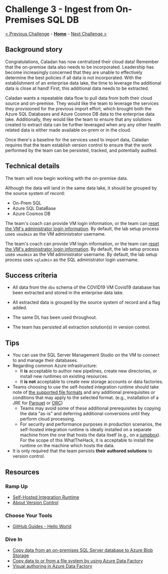 # Challenge 3 - Ingest from On-Premises SQL DB

[< Previous Challenge](./02-CloudIngest.md) - **[Home](../README.md)** - [Next Challenge >](./04-TransformLoad.md)

## Background story

Congratulations, Caladan has now centralized their cloud data!
Remember that the on-premise data also needs to be incorporated. 
Leadership has become increasingly concerned that they are unable to effectively determine the best policies if all data is not incorporated. 
With the establishment of an enterprise data lake, the time to leverage the additional
data is close at hand!
First, this additional data needs to be extracted.

Caladan wants a repeatable data flow to pull data from both their cloud source and on-premise. 
They would like the team to leverage the services
they provisioned for the previous import effort, which brought
both the Azure SQL Databases and Azure Cosmos DB data to
the enterprise data lake.
Additionally, they would like the team to ensure that
any solutions created to extract data
can be further leveraged when any any other health related data is either made available on-prem or in the cloud. 

Once there's a baseline for the services used to import data,
Caladan requires that the team establish version control to ensure that the work performed by the team can be
persisted, tracked, and potentially audited.

## Technical details

The team will now begin working with the on-premise data. 

Although the data will land in the same data lake,
it should be grouped by the source system of record:
- On-Prem SQL
- Azure SQL DataBase
- Azure Cosmos DB

The team's coach can provide VM login information,
or the team can [reset the VM's administrator login information](https://docs.microsoft.com/en-us/azure/virtual-machines/troubleshooting/reset-rdp#reset-by-using-the-azure-portal).
By default, the lab setup process uses `vmadmin` as the VM administrator username.

The team's coach can provide VM login information,
or the team can [reset the VM's administrator login information](https://docs.microsoft.com/en-us/azure/virtual-machines/troubleshooting/reset-rdp#reset-by-using-the-azure-portal).
By default, the lab setup process uses `vmadmin` as the VM administrator username.
By default, the lab setup process uses `sqladmin` as the SQL administrator login username.

## Success criteria

- All data from the `dbo` schema of the COVID19 VM Covid19  database
has been extracted and stored in the enterprise data lake.

- All extracted data is grouped by the source system of record and a flag added.  
- The same DL has been used throughout. 
- The team has persisted all extraction solution(s) in version control.

## Tips

- You can use the SQL Server Management Studio on the
VM to connect to and manage their databases.
- Regarding common Azure infrastructure:
    - It **is** acceptable to author new pipelines, create new directories,
    or install new runtimes on existing resources.
    - It **is not** acceptable to create new storage accounts or data factories.
- Teams choosing to use the self-hosted integration runtime should take note of
[the supported file formats](https://docs.microsoft.com/en-us/azure/data-factory/supported-file-formats-and-compression-codecs)
and any additional prerequisites or conditions that may
apply to the selected format.
(e.g., installation of a JRE for [Parquet](https://docs.microsoft.com/en-us/azure/data-factory/supported-file-formats-and-compression-codecs#parquet-format) or [ORC](https://docs.microsoft.com/en-us/azure/data-factory/supported-file-formats-and-compression-codecs#orc-format))
    - Teams may avoid some of these additional prerequisites
    by copying the data "as-is" and deferring
    additional conversions until they perform cloud processing.
    - For security and performance purposes in production scenarios,
    the self-hosted integration runtime is ideally installed on a separate
    machine from the one that hosts the data itself (e.g., on a
    [jumpbox](https://docs.microsoft.com/en-us/azure/architecture/reference-architectures/n-tier/n-tier-sql-server#architecture)).
    For the scope of this WhatTheHack, it is acceptable to install the runtime on the machine which hosts the data.
- It is only required that the team persists **their authored solutions** to
version control.

## Resources

### Ramp Up

- [Self-Hosted Integration Runtime](https://docs.microsoft.com/en-us/azure/data-factory/concepts-integration-runtime#self-hosted-integration-runtime)
- [About Version Control](https://git-scm.com/book/en/v2/Getting-Started-About-Version-Control)

### Choose Your Tools

- [GitHub Guides - Hello World](https://guides.github.com/activities/hello-world/)

### Dive In

- [Copy data from an on-premises SQL Server database to Azure Blob Storage](https://docs.microsoft.com/en-us/azure/data-factory/tutorial-hybrid-copy-portal)
- [Copy data to or from a file system by using Azure Data Factory](https://docs.microsoft.com/en-us/azure/data-factory/connector-file-system)
- [Visual authoring in Azure Data Factory](https://docs.microsoft.com/en-us/azure/data-factory/author-visually)
